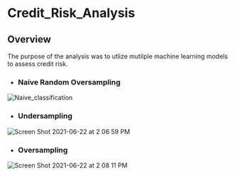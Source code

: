 # Credit_Risk_Analysis

## Overview
The purpose of the analysis was to utlize mutilple machine learning models to assess credit risk.

  - ### Naive Random Oversampling
  
![Naive_classification](https://user-images.githubusercontent.com/77463668/122976907-e197a680-d362-11eb-9ecf-9a7367249724.png)
    
  - ### Undersampling
  
 ![Screen Shot 2021-06-22 at 2 06 59 PM](https://user-images.githubusercontent.com/77463668/122977212-1efc3400-d363-11eb-84ad-e887a5e9b197.png)  
 
  - ### Oversampling
  
 ![Screen Shot 2021-06-22 at 2 08 11 PM](https://user-images.githubusercontent.com/77463668/122977351-494df180-d363-11eb-8c48-6cc565ff72d3.png)
